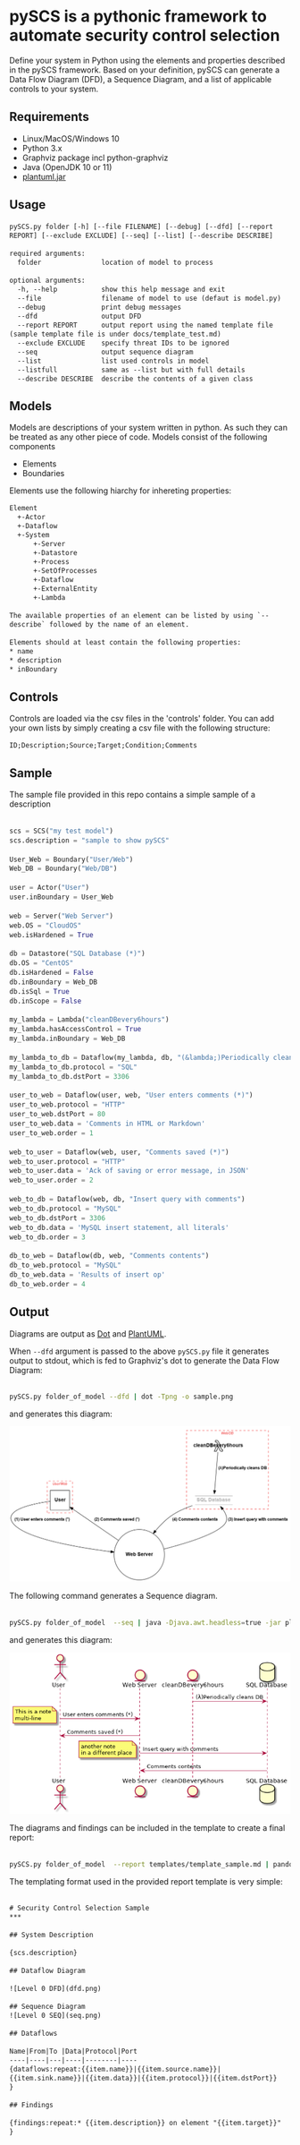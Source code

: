 # pySCS is a pythonic framework to automate security control selection
Define your system in Python using the elements and properties described in the pySCS framework. 
Based on your definition, pySCS can generate a Data Flow Diagram (DFD), a Sequence Diagram, and a list of applicable controls to your system.

## Requirements

* Linux/MacOS/Windows 10
* Python 3.x
* Graphviz package incl python-graphviz
* Java (OpenJDK 10 or 11)
* [plantuml.jar](http://sourceforge.net/projects/plantuml/files/plantuml.jar/download)


## Usage

```text
pySCS.py folder [-h] [--file FILENAME] [--debug] [--dfd] [--report REPORT] [--exclude EXCLUDE] [--seq] [--list] [--describe DESCRIBE] 

required arguments:
  folder               location of model to process
  
optional arguments:
  -h, --help           show this help message and exit
  --file               filename of model to use (defaut is model.py)
  --debug              print debug messages
  --dfd                output DFD
  --report REPORT      output report using the named template file (sample template file is under docs/template_test.md)
  --exclude EXCLUDE    specify threat IDs to be ignored
  --seq                output sequence diagram
  --list               list used controls in model
  --listfull           same as --list but with full details
  --describe DESCRIBE  describe the contents of a given class

```

## Models
Models are descriptions of your system written in python. As such they can be treated as any other piece of code.
Models consist of the following components
* Elements
* Boundaries

Elements use the following hiarchy for inhereting properties:
```text
Element
  +-Actor
  +-Dataflow
  +-System
      +-Server
      +-Datastore
      +-Process
      +-SetOfProcesses
      +-Dataflow
      +-ExternalEntity
      +-Lambda

The available properties of an element can be listed by using `--describe` followed by the name of an element.

Elements should at least contain the following properties:
* name
* description
* inBoundary
```

## Controls
Controls are loaded via the csv files in the 'controls' folder. You can add your own lists by simply creating a csv file with the following structure:

```text
ID;Description;Source;Target;Condition;Comments
```

## Sample
The sample file provided in this repo contains a simple sample of a description

```python

scs = SCS("my test model")
scs.description = "sample to show pySCS"

User_Web = Boundary("User/Web")
Web_DB = Boundary("Web/DB")

user = Actor("User")
user.inBoundary = User_Web

web = Server("Web Server")
web.OS = "CloudOS"
web.isHardened = True

db = Datastore("SQL Database (*)")
db.OS = "CentOS"
db.isHardened = False
db.inBoundary = Web_DB
db.isSql = True
db.inScope = False

my_lambda = Lambda("cleanDBevery6hours")
my_lambda.hasAccessControl = True
my_lambda.inBoundary = Web_DB

my_lambda_to_db = Dataflow(my_lambda, db, "(&lambda;)Periodically cleans DB")
my_lambda_to_db.protocol = "SQL"
my_lambda_to_db.dstPort = 3306

user_to_web = Dataflow(user, web, "User enters comments (*)")
user_to_web.protocol = "HTTP"
user_to_web.dstPort = 80
user_to_web.data = 'Comments in HTML or Markdown'
user_to_web.order = 1

web_to_user = Dataflow(web, user, "Comments saved (*)")
web_to_user.protocol = "HTTP"
web_to_user.data = 'Ack of saving or error message, in JSON'
web_to_user.order = 2

web_to_db = Dataflow(web, db, "Insert query with comments")
web_to_db.protocol = "MySQL"
web_to_db.dstPort = 3306
web_to_db.data = 'MySQL insert statement, all literals'
web_to_db.order = 3

db_to_web = Dataflow(db, web, "Comments contents")
db_to_web.protocol = "MySQL"
db_to_web.data = 'Results of insert op'
db_to_web.order = 4
```

## Output
Diagrams are output as [Dot](https://graphviz.gitlab.io/) and [PlantUML](https://plantuml.com/).

When `--dfd` argument is passed to the above `pySCS.py` file it generates output to stdout, which is fed to Graphviz's dot to generate the Data Flow Diagram:

```bash

pySCS.py folder_of_model --dfd | dot -Tpng -o sample.png

```

and generates this diagram:

![dfd.png](.gitbook/assets/dfd.png)


The following command generates a Sequence diagram.

```bash

pySCS.py folder_of_model  --seq | java -Djava.awt.headless=true -jar plantuml.jar -tpng -pipe > seq.png

```

and generates this diagram:

![seq.png](.gitbook/assets/seq.png)

The diagrams and findings can be included in the template to create a final report:

```bash

pySCS.py folder_of_model  --report templates/template_sample.md | pandoc -f markdown -t html > report.html

```
The templating format used in the provided report template is very simple:

```text

# Security Control Selection Sample
***

## System Description

{scs.description}

## Dataflow Diagram

![Level 0 DFD](dfd.png)

## Sequence Diagram
![Level 0 SEQ](seq.png)

## Dataflows

Name|From|To |Data|Protocol|Port
----|----|---|----|--------|----
{dataflows:repeat:{{item.name}}|{{item.source.name}}|{{item.sink.name}}|{{item.data}}|{{item.protocol}}|{{item.dstPort}}
}

## Findings

{findings:repeat:* {{item.description}} on element "{{item.target}}"
}

```

